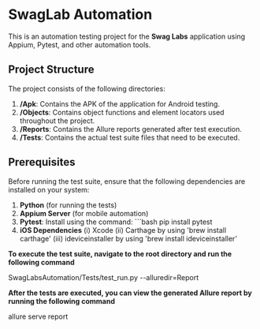 # SwagLab Automation

This is an automation testing project for the **Swag Labs** application using Appium, Pytest, and other automation tools.

## Project Structure

The project consists of the following directories:

1. **/Apk**: Contains the APK of the application for Android testing.
2. **/Objects**: Contains object functions and element locators used throughout the project.
3. **/Reports**: Contains the Allure reports generated after test execution.
4. **/Tests**: Contains the actual test suite files that need to be executed.

## Prerequisites

Before running the test suite, ensure that the following dependencies are installed on your system:

1. **Python** (for running the tests)
2. **Appium Server** (for mobile automation)
3. **Pytest**: Install using the command:
       ```bash
       pip install pytest
4. **iOS Dependencies**
     (i) Xcode
     (ii) Carthage by using 'brew install carthage'
     (iii) ideviceinstaller by using 'brew install ideviceinstaller'

**To execute the test suite, navigate to the root directory and run the following command**

SwagLabsAutomation/Tests/test_run.py --alluredir=Report

**After the tests are executed, you can view the generated Allure report by running the following command**

allure serve report
